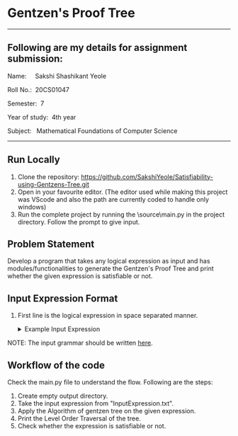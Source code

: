 # Gentzen's Proof Tree

---

## Following are my details for assignment submission:
<p>Name: &nbsp;&nbsp;&nbsp;&nbsp;Sakshi Shashikant Yeole</p>
<p>Roll No.: &nbsp;20CS01047</p>
<p>Semester: &nbsp;7</p>
<p>Year of study: &nbsp;4th year</p>
<p>Subject: &nbsp;&nbsp;Mathematical Foundations of Computer Science</p>

---

## Run Locally
1. Clone the repository: https://github.com/SakshiYeole/Satisfiability-using-Gentzens-Tree.git
2. Open in your favourite editor. (The editor used while making this project was VScode and also the path are currently coded to handle only windows)
3. Run the complete project by running the \source\main.py in the project directory. Follow the prompt to give input.

## Problem Statement
<p>Develop a program that takes any logical expression as input and has modules/functionalities to generate the Gentzen's Proof Tree and print whether the given expression is satisfiable or not.</p>

## Input Expression Format
1. First line is the logical expression in space separated manner.

   <details>
   <summary>Example Input Expression</summary>

   <p>( ∼ P → Q ) → ( ∼ R → S)</p>

   </details>


<p>NOTE: The input grammar should be written <a href="Input/InputExpression.txt">here</a>.</p>

## Workflow of the code
<p>Check the main.py file to understand the flow. Following are the steps:</p>

1. Create empty output directory.
2. Take the input expression from "InputExpression.txt".
3. Apply the Algorithm of gentzen tree on the given expression.
4. Print the Level Order Traversal of the tree.
5. Check whether the expression is satisfiable or not.